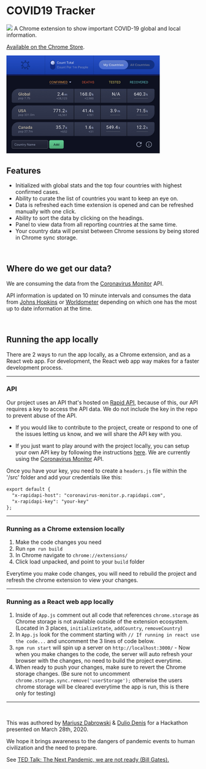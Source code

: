 # COVID19 Tracker
![](art/.png?raw=true)
A Chrome extension to show important COVID-19 global and local information.

[Available on the Chrome Store](https://chrome.google.com/webstore/detail/dccmmkjdbpdlcallijclmjkhmpciajdj/).

<img src="./banner.jpg" width="400">

<br>

## Features
- Initialized with global stats and the top four countries with highest confirmed cases.
- Ability to curate the list of countries you want to keep an eye on.
- Data is refreshed each time extension is opened and can be refreshed manually with one click.
- Ability to sort the data by clicking on the headings.
- Panel to view data from all reporting countries at the same time.
- Your country data will persist between Chrome sessions by being stored in Chrome sync storage.

<br>

## Where do we get our data?
We are consuming the data from the [Coronavirus Monitor](https://rapidapi.com/astsiatsko/api/coronavirus-monitor?endpoint=apiendpoint_f48abf8b-68b3-4012-97ee-f0cc72cff406) API.

API information is updated on 10 minute intervals and consumes the data from [Johns Hopkins](https://coronavirus.jhu.edu/map.html) or [Worldometer](https://www.worldometers.info/coronavirus/) depending on which one has the most up to date information at the time.

<br>

## Running the app locally

There are 2 ways to run the app locally, as a Chrome extension, and as a React web app. For development, the React web app way makes for a faster development process.

----

### API

Our project uses an API that's hosted on [Rapid API](https://rapidapi.com/), because of this, our API requires a key to access the API data. We do not include the key in the repo to prevent abuse of the API.

- If you would like to contribute to the project, create or respond to one of the issues letting us know, and we will share the API key with you.

- If you just want to play around with the project locally, you can setup your own API key by following the instructions [here](https://docs.rapidapi.com/docs/keys). We are currently using the [Coronavirus Monitor](https://rapidapi.com/astsiatsko/api/coronavirus-monitor?endpoint=apiendpoint_f48abf8b-68b3-4012-97ee-f0cc72cff406) API.

Once you have your key, you need to create a `headers.js` file within the '/src' folder and add your credentials like this:

```
export default {
  "x-rapidapi-host": "coronavirus-monitor.p.rapidapi.com",
  "x-rapidapi-key": "your-key"
};
```

----

### Running as a Chrome extension locally

1. Make the code changes you need
2. Run `npm run build`
3. In Chrome navigate to `chrome://extensions/`
4. Click load unpacked, and point to your `build` folder

Everytime you make code changes, you will need to rebuild the project and refresh the chrome extension to view your changes.

----

### Running as a React web app locally

1. Inside of `App.js` comment out all code that references `chrome.storage` as Chrome storage is not available outside of the extension ecosystem. (Located in 3 places, `initializeState`, `addCountry`, `removeCountry`)
2. In `App.js` look for the comment starting with `// If running in react use the code...` and uncomment the 3 lines of code below.
3. `npm run start` will spin up a server on `http://localhost:3000/` - Now when you make changes to the code, the server will auto refresh your browser with the changes, no need to build the project everytime.
4. When ready to push your changes, make sure to revert the Chrome storage changes. (Be sure not to uncomment `chrome.storage.sync.remove('userStorage');` otherwise the users chrome storage will be cleared everytime the app is run, this is there only for testing)
----
<br>

This was authored by [Mariusz Dabrowski](https://github.com/MariuszDabrowski) & [Dulio Denis](https://github.com/duliodenis) for a Hackathon presented on March 28th, 2020.

We hope it brings awareness to the dangers of pandemic events to human civilization and the need to prepare.

See [TED Talk: The Next Pandemic, we are not ready (Bill Gates).](https://www.youtube.com/watch?v=6Af6b_wyiwI)
